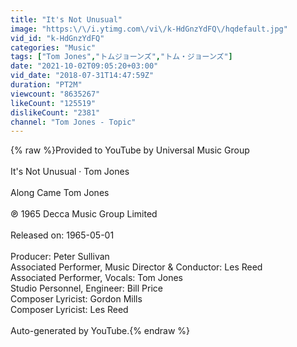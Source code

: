 ```yaml
---
title: "It's Not Unusual"
image: "https:\/\/i.ytimg.com\/vi\/k-HdGnzYdFQ\/hqdefault.jpg"
vid_id: "k-HdGnzYdFQ"
categories: "Music"
tags: ["Tom Jones","トムジョーンズ","トム・ジョーンズ"]
date: "2021-10-02T09:05:20+03:00"
vid_date: "2018-07-31T14:47:59Z"
duration: "PT2M"
viewcount: "8635267"
likeCount: "125519"
dislikeCount: "2381"
channel: "Tom Jones - Topic"
---
```

{% raw %}Provided to YouTube by Universal Music Group<br /><br />It's Not Unusual · Tom Jones<br /><br />Along Came Tom Jones<br /><br />℗ 1965 Decca Music Group Limited<br /><br />Released on: 1965-05-01<br /><br />Producer: Peter Sullivan<br />Associated  Performer, Music  Director &amp;  Conductor: Les Reed<br />Associated  Performer, Vocals: Tom Jones<br />Studio  Personnel, Engineer: Bill Price<br />Composer  Lyricist: Gordon Mills<br />Composer  Lyricist: Les Reed<br /><br />Auto-generated by YouTube.{% endraw %}
